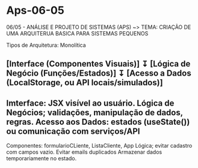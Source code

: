 # Aps-06-05
06/05 - ANÁLISE  E PROJETO DE SISTEMAS (APS)
~> TEMA: CRIAÇÃO DE UMA ARQUITERUA BASICA PARA SISTEMAS PEQUENOS

Tipos de Arquitetura: Monolítica

[Interface  (Componentes Visuais)]
                 ↧
[Lógica de Negócio (Funções/Estados)]
                ↧
[Acesso a Dados (LocalStorage, ou API locais/simulados)]
---
Imterface: JSX visível ao usuário.
Lógica de Negócios; validações, manipulação de dados, regras.
Acesso aos Dados: estados (useState()) ou comunicação com serviços/API
---
Componentes:
formularioCLiente, ListaCliente, App
Lógica; evitar cadastro com campos vazio. Evitar emails duplicados 
Armazenar dados temporariamente no estado.
